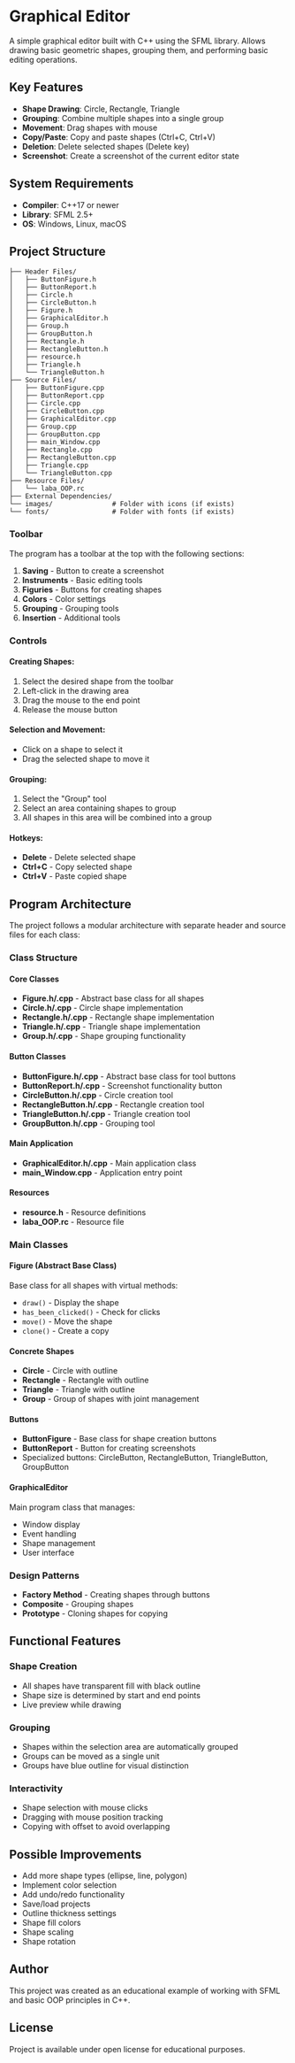 # Graphical Editor

A simple graphical editor built with C++ using the SFML library. Allows drawing basic geometric shapes, grouping them, and performing basic editing operations.

## Key Features

- **Shape Drawing**: Circle, Rectangle, Triangle
- **Grouping**: Combine multiple shapes into a single group
- **Movement**: Drag shapes with mouse
- **Copy/Paste**: Copy and paste shapes (Ctrl+C, Ctrl+V)
- **Deletion**: Delete selected shapes (Delete key)
- **Screenshot**: Create a screenshot of the current editor state

## System Requirements

- **Compiler**: C++17 or newer
- **Library**: SFML 2.5+
- **OS**: Windows, Linux, macOS

## Project Structure

```
├── Header Files/
│   ├── ButtonFigure.h
│   ├── ButtonReport.h
│   ├── Circle.h
│   ├── CircleButton.h
│   ├── Figure.h
│   ├── GraphicalEditor.h
│   ├── Group.h
│   ├── GroupButton.h
│   ├── Rectangle.h
│   ├── RectangleButton.h
│   ├── resource.h
│   ├── Triangle.h
│   └── TriangleButton.h
├── Source Files/
│   ├── ButtonFigure.cpp
│   ├── ButtonReport.cpp
│   ├── Circle.cpp
│   ├── CircleButton.cpp
│   ├── GraphicalEditor.cpp
│   ├── Group.cpp
│   ├── GroupButton.cpp
│   ├── main_Window.cpp
│   ├── Rectangle.cpp
│   ├── RectangleButton.cpp
│   ├── Triangle.cpp
│   └── TriangleButton.cpp
├── Resource Files/
│   └── laba_OOP.rc
├── External Dependencies/
└── images/               # Folder with icons (if exists)
└── fonts/                # Folder with fonts (if exists)
```

### Toolbar

The program has a toolbar at the top with the following sections:

1. **Saving** - Button to create a screenshot
2. **Instruments** - Basic editing tools  
3. **Figuries** - Buttons for creating shapes
4. **Colors** - Color settings
5. **Grouping** - Grouping tools
6. **Insertion** - Additional tools

### Controls

#### Creating Shapes:
1. Select the desired shape from the toolbar
2. Left-click in the drawing area
3. Drag the mouse to the end point
4. Release the mouse button

#### Selection and Movement:
- Click on a shape to select it
- Drag the selected shape to move it

#### Grouping:
1. Select the "Group" tool
2. Select an area containing shapes to group
3. All shapes in this area will be combined into a group

#### Hotkeys:
- **Delete** - Delete selected shape
- **Ctrl+C** - Copy selected shape
- **Ctrl+V** - Paste copied shape

## Program Architecture

The project follows a modular architecture with separate header and source files for each class:

### Class Structure

#### Core Classes
- **Figure.h/.cpp** - Abstract base class for all shapes
- **Circle.h/.cpp** - Circle shape implementation
- **Rectangle.h/.cpp** - Rectangle shape implementation  
- **Triangle.h/.cpp** - Triangle shape implementation
- **Group.h/.cpp** - Shape grouping functionality

#### Button Classes
- **ButtonFigure.h/.cpp** - Abstract base class for tool buttons
- **ButtonReport.h/.cpp** - Screenshot functionality button
- **CircleButton.h/.cpp** - Circle creation tool
- **RectangleButton.h/.cpp** - Rectangle creation tool
- **TriangleButton.h/.cpp** - Triangle creation tool
- **GroupButton.h/.cpp** - Grouping tool

#### Main Application
- **GraphicalEditor.h/.cpp** - Main application class
- **main_Window.cpp** - Application entry point

#### Resources
- **resource.h** - Resource definitions
- **laba_OOP.rc** - Resource file

### Main Classes

#### Figure (Abstract Base Class)
Base class for all shapes with virtual methods:
- `draw()` - Display the shape
- `has_been_clicked()` - Check for clicks
- `move()` - Move the shape
- `clone()` - Create a copy

#### Concrete Shapes
- **Circle** - Circle with outline
- **Rectangle** - Rectangle with outline
- **Triangle** - Triangle with outline
- **Group** - Group of shapes with joint management

#### Buttons
- **ButtonFigure** - Base class for shape creation buttons
- **ButtonReport** - Button for creating screenshots
- Specialized buttons: CircleButton, RectangleButton, TriangleButton, GroupButton

#### GraphicalEditor
Main program class that manages:
- Window display
- Event handling
- Shape management
- User interface

### Design Patterns

- **Factory Method** - Creating shapes through buttons
- **Composite** - Grouping shapes
- **Prototype** - Cloning shapes for copying

## Functional Features

### Shape Creation
- All shapes have transparent fill with black outline
- Shape size is determined by start and end points
- Live preview while drawing

### Grouping
- Shapes within the selection area are automatically grouped
- Groups can be moved as a single unit
- Groups have blue outline for visual distinction

### Interactivity
- Shape selection with mouse clicks
- Dragging with mouse position tracking
- Copying with offset to avoid overlapping

## Possible Improvements

- Add more shape types (ellipse, line, polygon)
- Implement color selection
- Add undo/redo functionality
- Save/load projects
- Outline thickness settings
- Shape fill colors
- Shape scaling
- Shape rotation

## Author

This project was created as an educational example of working with SFML and basic OOP principles in C++.

## License

Project is available under open license for educational purposes.
